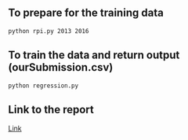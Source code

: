 ## To prepare for the training data
```
python rpi.py 2013 2016
```

## To train the data and return output (ourSubmission.csv)
```
python regression.py
```

## Link to the report

[Link](https://docs.google.com/document/d/1P6D-jWybdrzR11wncbzCwUdRXozuKNXIcwZWUjm6qgs/edit?usp=sharing)
